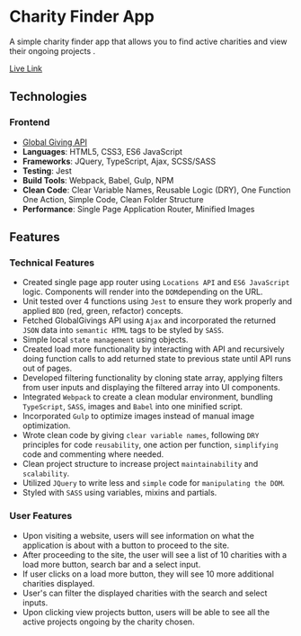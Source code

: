 # Charity Finder App
A simple charity finder app that allows you to find active charities and view their ongoing projects .

[Live Link](https://charity-finder-app.netlify.app/)

## Technologies

### Frontend
* [Global Giving API](https://www.globalgiving.org/api/)
* **Languages**: HTML5, CSS3, ES6 JavaScript
* **Frameworks**: JQuery, TypeScript, Ajax, SCSS/SASS
* **Testing**: Jest
* **Build Tools**: Webpack, Babel, Gulp, NPM
* **Clean Code**: Clear Variable Names, Reusable Logic (DRY), One Function One Action, Simple Code, Clean Folder Structure
* **Performance**: Single Page Application Router, Minified Images

## Features

### Technical Features

*  Created single page app router using `Locations API` and `ES6 JavaScript` logic. Components will render into the `DOM`depending on the URL.
*  Unit tested over 4 functions using `Jest` to ensure they work properly and applied `BDD` (red, green, refactor) concepts.
*  Fetched GlobalGivings API using `Ajax` and incorporated the returned `JSON` data into `semantic HTML` tags to be styled by `SASS`.
*  Simple local `state management` using objects.
*  Created load more functionality by interacting with API and recursively doing function calls to add returned state to previous state until API runs out of pages.
*  Developed filtering functionality by cloning state array, applying filters from user inputs and displaying the filtered array into UI components.
*  Integrated `Webpack` to create a clean modular environment, bundling `TypeScript`, `SASS`, images and `Babel` into one minified script.
*  Incorporated `Gulp` to optimize images instead of manual image optimization.
*  Wrote clean code by giving `clear variable names`, following `DRY` principles for code `reusability`, one action per function, `simplifying` code and commenting where needed.
* Clean project structure to increase project `maintainability` and `scalability`.
* Utilized `JQuery` to write less and `simple` code for `manipulating the DOM`.
* Styled with `SASS` using variables, mixins and partials.

### User Features

* Upon visiting a website, users will see information on what the application is about with a button to proceed to the site.
* After proceeding to the site, the user will see a list of 10 charities with a load more button, search bar and a select input.
* If user clicks on a load more button, they will see 10 more additional charities displayed.
* User's can filter the displayed charities with the search and select inputs.
* Upon clicking view projects button, users will be able to see all the active projects ongoing by the charity chosen.

